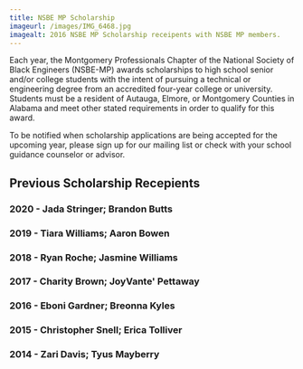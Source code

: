 ```yaml
---
title: NSBE MP Scholarship
imageurl: /images/IMG_6468.jpg
imagealt: 2016 NSBE MP Scholarship receipents with NSBE MP members.
---
```


Each year, the Montgomery Professionals Chapter of the National Society of Black Engineers (NSBE-MP) awards
scholarships to high school senior and/or college students with the intent of pursuing a technical or 
engineering degree from an accredited four-year college or university. Students must be a resident of 
Autauga, Elmore, or Montgomery Counties in Alabama and meet other stated requirements in order to qualify
for this award.

To be notified when scholarship applications are being accepted for the upcoming year, please sign up for 
our mailing list or check with your school guidance counselor or advisor.

## Previous Scholarship Recepients
### 2020 - Jada Stringer; Brandon Butts
### 2019 - Tiara Williams; Aaron Bowen
### 2018 - Ryan Roche; Jasmine Williams
### 2017 - Charity Brown; JoyVante' Pettaway
### 2016 - Eboni Gardner; Breonna Kyles
### 2015 - Christopher Snell; Erica Tolliver
### 2014 - Zari Davis; Tyus Mayberry
